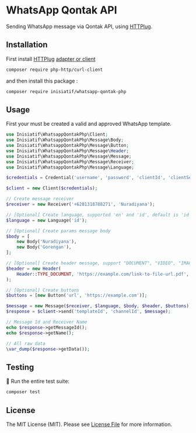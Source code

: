 # WhatsApp Qontak API

Sending WhatsApp message via Qontak API, using [HTTPlug](https://github.com/php-http/httplug).

## Installation

First
install [HTTPlug](https://github.com/php-http/httplug) [adapter or client](https://docs.php-http.org/en/latest/clients.html)

```bash
composer require php-http/curl-client
```

and then install this package :

```bash
composer require inisiatif/whatsapp-qontak-php
```

## Usage

First your must be created a valid and approved WhatsApp template.

```php
use Inisiatif\WhatsappQontakPhp\Client;
use Inisiatif\WhatsappQontakPhp\Message\Body;
use Inisiatif\WhatsappQontakPhp\Message\Button;
use Inisiatif\WhatsappQontakPhp\Message\Header;
use Inisiatif\WhatsappQontakPhp\Message\Message;
use Inisiatif\WhatsappQontakPhp\Message\Receiver;
use Inisiatif\WhatsappQontakPhp\Message\Language;

$credentials = Credential('username', 'password', 'clientId', 'clientSecret');

$client = new Client($credentials);

// Create message receiver
$receiver = new Receiver('+6281318788271', 'Nuradiyana');

// [Optional] Create language, supported 'en' and 'id', default is 'id'
$language = new Language('id');

// [Optional] Create params message body
$body = [
    new Body('Nuradiyana'),
    new Body('Gorengan'),
];

// [Optional] Create header message, support "DOCUMENT", "VIDEO", "IMAGE"
$header = new Header(
    Header::TYPE_DOCUMENT, 'https://example.com/link-to-file-url.pdf', 'file-name.pdf'
);

// [Optional] Create buttons
$buttons = [new Button('url', 'https://example.com')];

$message = new Message($receiver, $language, $body, $header, $buttons);
$response = $client->send('templateId', 'channelId', $message);

// Message Id and Receiver Name
echo $response->getMessageId();
echo $response->getName();

// All raw data
\var_dump($response->getData());
```

## Testing

🚀 Run the entire test suite:

```bash
composer test
```

## License

The MIT License (MIT). Please see [License File](LICENSE.md) for more information.

